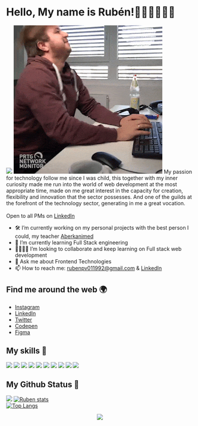 # Hello, My name is Rubén!👋🏻👦🏻🤙🏻

![](https://raw.githubusercontent.com/Cconkers/Cconkers/main/My%20Post.png)
![](https://raw.githubusercontent.com/Cconkers/Cconkers/main/giphy.gif)
My passion for technology follow me since I was child, this together with my inner curiosity made me run into the world of web development at the most appropriate time, made on me great interest in the capacity for creation, flexibility and innovation that the sector possesses. And one of the guilds at the forefront of the technology sector, generating in me a great vocation. 
<br><br>
Open to all PMs on [LinkedIn](https://www.linkedin.com/in/ruben-palomo-viedma-191a5913a/)

- 🛠 I’m currently working on my personal projects with the best person I could, my teacher [Aberkanimed](https://github.com/aberkanimed)
- 🌱 I’m currently learning Full Stack engineering
- 🤜🏻🤛🏻 I’m looking to collaborate and keep learning on Full stack web development
- 💬 Ask me about Frontend Technologies
- 📫 How to reach me: [rubenpv011992@gmail.com](mailto:rubenpv011992@gmail.com) & [LinkedIn](https://www.linkedin.com/in/ruben-palomo-viedma-191a5913a/)

## Find me around the web 🌍

- [Instagram](https://www.instagram.com/rubenspv/)
- [LinkedIn](https://www.linkedin.com/in/ruben-palomo-viedma-191a5913a/)
- [Twitter](https://twitter.com/Cconker_Trader)
- [Codepen](https://codepen.io/rubenspv)
- [Figma](https://www.figma.com/@rubenspv)

## My skills 🚀

![](https://img.shields.io/badge/HTML5-E34F26?style=for-the-badge&logo=html5&logoColor=white)
![](https://img.shields.io/badge/JavaScript-F7DF1E?style=for-the-badge&logo=javascript&logoColor=black)
![](https://img.shields.io/badge/CSS3-1572B6?style=for-the-badge&logo=css3&logoColor=white)
![](https://img.shields.io/badge/React-20232A?style=for-the-badge&logo=react&logoColor=61DAFB)
![](https://img.shields.io/badge/Tailwind_CSS-38B2AC?style=for-the-badge&logo=tailwind-css&logoColor=white)
![](https://img.shields.io/badge/Bootstrap-563D7C?style=for-the-badge&logo=bootstrap&logoColor=white)
![](https://img.shields.io/badge/Heroku-430098?style=for-the-badge&logo=heroku&logoColor=white)
![](https://img.shields.io/badge/figma-0AC97F?style=for-the-badge&logo=figma&logoColor=black)
![](https://img.shields.io/badge/Laravel-E74C43?style=for-the-badge&logo=laravel&logoColor=black)
![](https://img.shields.io/badge/Vue.js-35495E?style=for-the-badge&logo=vue.js&logoColor=4FC08D)

## My Github Status 🦸

![](https://github-readme-stats.vercel.app/api?username=Cconkers&show_icons=true&bg_color=45,fc00ff,00dbde&title_color=fff&text_color=fff)
[![Ruben stats](https://github-readme-stats.vercel.app/api/wakatime?username=rubenspv&show_icons=true&theme=gruvbox)](https://github.com/cconkers/github-readme-stats)
<br>
[![Top Langs](https://github-readme-stats.vercel.app/api/top-langs/?username=cconkers&layout=compact&show_icons=true&theme=radical)](https://github.com/cconkers/github-readme-stats)


<p align='center'><img src='https://visitor-badge.laobi.icu/badge?page_id=cconkers'></p>
